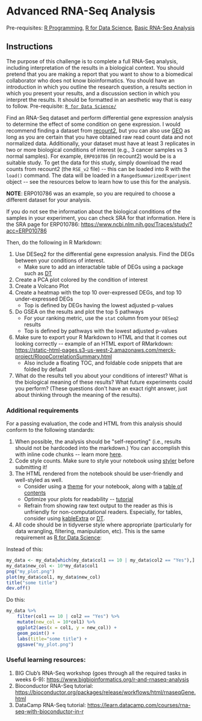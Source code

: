 # Advanced RNA-Seq Analysis

Pre-requisites: [R Programming](https://github.com/Bioinformatics-Research-Network/training-requirements/tree/main/R%20Programming), [R for Data Science](https://github.com/Bioinformatics-Research-Network/training-requirements/tree/main/R%20for%20Data%20Science), [Basic RNA-Seq Analysis]()

## Instructions

The purpose of this challenge is to complete a full RNA-Seq analysis, including interpretation of the results in a biological context. You should pretend that you are making a report that you want to show to a biomedical collaborator who does not know bioinformatics. You should have an introduction in which you outline the research question, a results section in which you present your results, and a discussion section in which you interpret the results. It should be formatted in an aesthetic way that is easy to follow. 
Pre-requisite: [`R for Data Science/`](https://github.com/Bioinformatics-Research-Network/training-requirements/tree/main/R%20for%20Data%20Science)

Find an RNA-Seq dataset and perform differential gene expression analysis to determine the effect of some condition on gene expression. I would recommend finding a dataset from [recount2](https://jhubiostatistics.shinyapps.io/recount/), but you can also use [GEO](https://www.ncbi.nlm.nih.gov/geo/) as long as you are certain that you have obtained raw read count data and not normalized data. Additionally, your dataset must have at least 3 replicates in two or more biological conditions of interest (e.g., 3 cancer samples vs 3 normal samples). For example, `ERP010786` (in recount2) would be is a suitable study. To get the data for this study, simply download the read counts from recount2 (the `RSE_v2` file) -- this can be loaded into R with the `load()` command. The data will be loaded in a `RangedSummarizedExperiment` object -- see the resources below to learn how to use this for the analysis. 

**NOTE**: ERP010786 was an example, so you are required to choose a different dataset for your analysis. 

If you do not see the information about the biological conditions of the samples in your experiment, you can check SRA for that information. Here is the SRA page for ERP010786: https://www.ncbi.nlm.nih.gov/Traces/study/?acc=ERP010786

Then, do the following in R Markdown:
1. Use DESeq2 for the differential gene expression analysis. Find the DEGs between your conditions of interest.
	- Make sure to add an interactable table of DEGs using a package such as [DT](https://rstudio.github.io/DT/)
2. Create a PCA plot colored by the condition of interest
3. Create a Volcano Plot
4. Create a heatmap with the top 10 over-expressed DEGs, and top 10 under-expressed DEGs
	- Top is defined by DEGs having the lowest adjusted p-values
5. Do GSEA on the results and plot the top 5 pathways
	- For your ranking metric, use the `stat` column from your `DESeq2` results
	- Top is defined by pathways with the lowest adjusted p-values
6. Make sure to export your R Markdown to HTML and that it comes out looking correctly -- example of an HTML export of RMarkdown: https://static-html-pages.s3-us-west-2.amazonaws.com/merck-project/RloopCorrelationSummary.html
	- Also include a floating TOC, and foldable code snippets that are folded by default
7. What do the results tell you about your conditions of interest? What is the biological meaning of these results? What future experiments could you perform? (These questions don't have an exact right answer, just about thinking through the meaning of the results). 


### Additional requirements

For a passing evaluation, the code and HTML from this analysis should conform to the following standards:

1. When possible, the analysis should be "self-reporting" (i.e., results should not be hardcoded into the markdown.) You can accomplish this with inline code chunks -- learn more [here](https://rmarkdown.rstudio.com/lesson-4.html).
2. Code style counts. Make sure to style your notebook using [styler](https://www.tidyverse.org/blog/2017/12/styler-1.0.0/) before submitting it!
3. The HTML rendered from the notebook should be user-friendly and well-styled as well.
    - Consider using a [theme](https://bookdown.org/yihui/rmarkdown/html-document.html#appearance-and-style) for your notebook, along with a [table of contents](https://bookdown.org/yihui/rmarkdown/html-document.html#table-of-contents)
    - Optimize your plots for readability -- [tutorial](https://cedricscherer.netlify.app/2019/08/05/a-ggplot2-tutorial-for-beautiful-plotting-in-r/)
    - Refrain from showing raw text output to the reader as this is unfriendly for non-computational readers. Especially, for tables, consider using [kableExtra](https://cran.r-project.org/web/packages/kableExtra/vignettes/awesome_table_in_html.html) or [DT](https://rstudio.github.io/DT/).
4. All code should be in tidyverse style where appropriate (particularly for data wrangling, filtering, manipulation, etc). This is the same requirement as [R for Data Science](https://github.com/Bioinformatics-Research-Network/skill-assessments/tree/main/R%20for%20Data%20Science):

Instead of this:
```R
my_data <- my_data[which(my_data$col1 == 10 | my_data$col2 == "Yes"),]
my_data$new_col <- 10*my_data$col1
png("my_plot.png")
plot(my_data$col1, my_data$new_col)
title("some title")
dev.off()
```
Do this:
```R
my_data %>%
    filter(col1 == 10 | col2 == "Yes") %>%
    mutate(new_col = 10*col1) %>%
    ggplot2(aes(x = col1, y = new_col)) +
    geom_point() +
    labs(title="some title") +
    ggsave("my_plot.png")
```


### Useful learning resources:
1. BIG Club’s RNA-Seq workshop (goes through all the required tasks in weeks 6-9): https://www.bigbioinformatics.org/r-and-rnaseq-analysis
2. Bioconductor RNA-Seq tutorial: https://bioconductor.org/packages/release/workflows/html/rnaseqGene.html
3. DataCamp RNA-Seq tutorial: https://learn.datacamp.com/courses/rna-seq-with-bioconductor-in-r

